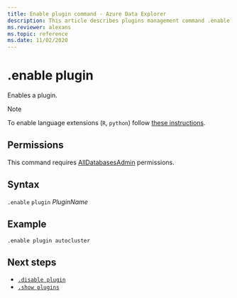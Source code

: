 ```yaml
---
title: Enable plugin command - Azure Data Explorer
description: This article describes plugins management command .enable plugin in Azure Data Explorer.
ms.reviewer: alexans
ms.topic: reference
ms.date: 11/02/2020
---
```

# .enable plugin

Enables a plugin.

> [!NOTE]
> To enable language extensions (`R`, `python`) follow [these instructions](../../language-extensions.md#enable-language-extensions-on-your-cluster).

## Permissions

This command requires [AllDatabasesAdmin](access-control/role-based-authorization.md) permissions.

## Syntax

`.enable` `plugin` *PluginName*

## Example

<!-- csl -->
```kusto
.enable plugin autocluster
``` 

## Next steps

* [`.disable plugin`](disable-plugin.md)
* [`.show plugins`](show-plugins.md)

